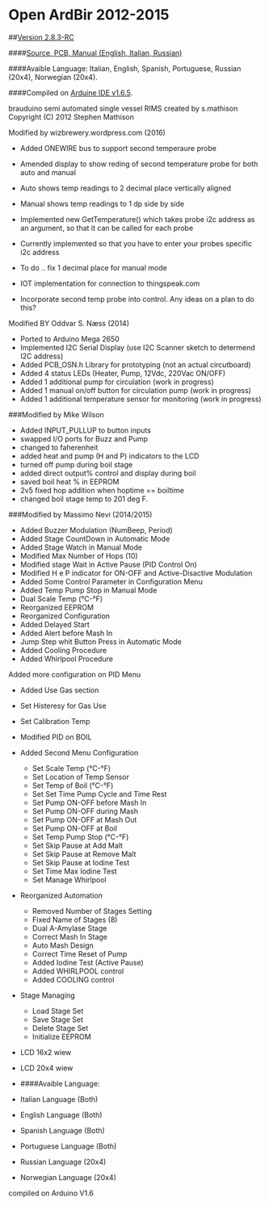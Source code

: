 Open ArdBir 2012-2015
===========
##[Version 2.8.3-RC](https://github.com/ArdBir/Open-ArdBir/archive/v2.8.3-RC.zip)

####[Source, PCB, Manual (English, Italian, Russian)](http://goo.gl/qMhPgu)

####Avaible Language: Italian, English, Spanish, Portuguese, Russian (20x4), Norwegian (20x4).

####Compiled on [Arduine IDE v1.6.5](http://www.arduino.cc/en/Main/Software).

brauduino semi automated single vessel RIMS
created by s.mathison
Copyright (C) 2012  Stephen Mathison


Modified by wizbrewery.wordpress.com (2016)
 - Added ONEWIRE bus to support second temperaure probe
 - Amended display to show reding of second temperature probe for both auto and manual
 - Auto shows temp readings to 2 decimal place vertically aligned
 - Manual shows temp readings to 1 dp side by side
 - Implemented new GetTemperature() which takes probe i2c address as an argument,  so that it can be called for each probe
 - Currently implemented so that you have to enter your probes specific i2c address

 - To do ..  fix 1 decimal place for manual mode
 - IOT implementation for connection to thingspeak.com
 - Incorporate second temp probe into control.  Any ideas on a plan to do this?
 
Modified BY Oddvar S. Næss (2014)
 - Ported to Arduino Mega 2650
 - Implemented I2C Serial Display (use I2C Scanner sketch to determend I2C address)
 - Added PCB_OSN.h Library for prototyping (not an actual circutboard)
 - Added 4 status LEDs (Heater, Pump, 12Vdc, 220Vac ON/OFF)
 - Added 1 additional pump for circulation (work in progress)
 - Added 1 manual on/off button for circulation pump (work in progress)
 - Added 1 additional temperature sensor for monitoring (work in progress)
 
###Modified by Mike Wilson

 - Added INPUT_PULLUP to button inputs
 - swapped I/O ports for Buzz and Pump
 - changed to faherenheit
 - added heat and pump (H and P) indicators to the LCD
 - turned off pump during boil stage
 - added direct output% control and display during boil
 - saved boil heat % in EEPROM
 - 2v5 fixed hop addition when hoptime == boiltime
 - changed boil stage temp to 201 deg F.

###Modified by Massimo Nevi (2014/2015)

 - Added Buzzer Modulation (NumBeep, Period)
 - Added Stage CountDown in Automatic Mode
 - Added Stage Watch in Manual Mode
 - Modified Max Number of Hops (10)
 - Modified stage Wait in Active Pause (PID Control On)
 - Modified H e P indicator for ON-OFF and Active-Disactive Modulation
 - Added Some Control Parameter in Configuration Menu
 - Added Temp Pump Stop in Manual Mode
 - Dual Scale Temp (°C-°F)
 - Reorganized EEPROM
 - Reorganized Configuration
 - Added Delayed Start
 - Added Alert before Mash In
 - Jump Step whit Button Press in Automatic Mode
 - Added Cooling Procedure
 - Added Whirlpool Procedure

 Added more configuration on PID Menu
 - Added Use Gas section
 - Set Histeresy for Gas Use
 - Set Calibration Temp
 - Modified PID on BOIL

 - Added Second Menu Configuration
   - Set Scale Temp (°C-°F)
   - Set Location of Temp Sensor
   - Set Temp of Boil (°C-°F)
   - Set Set Time Pump Cycle and Time Rest
   - Set Pump ON-OFF before Mash In
   - Set Pump ON-OFF during Mash
   - Set Pump ON-OFF at Mash Out
   - Set Pump ON-OFF at Boil
   - Set Temp Pump Stop (°C-°F)
   - Set Skip Pause at Add Malt
   - Set Skip Pause at Remove Malt
   - Set Skip Pause at Iodine Test
   - Set Time Max Iodine Test
   - Set Manage Whirlpool

 - Reorganized Automation
   - Removed Number of Stages Setting
   - Fixed Name of Stages (8)
   - Dual A-Amylase Stage
   - Correct Mash In Stage
   - Auto Mash Design
   - Correct Time Reset of Pump
   - Added Iodine Test (Active Pause)
   - Added WHIRLPOOL control
   - Added COOLING control

 - Stage Managing
   - Load Stage Set
   - Save Stage Set
   - Delete Stage Set
   - Initialize EEPROM

 - LCD 16x2 wiew
 - LCD 20x4 wiew

 - ####Avaible Language:
  - Italian Language     (Both)
  - English Language     (Both)
  - Spanish Language     (Both)
  - Portuguese Language  (Both)
  - Russian Language     (20x4)
  - Norwegian Language   (20x4)

 compiled on Arduino V1.6
